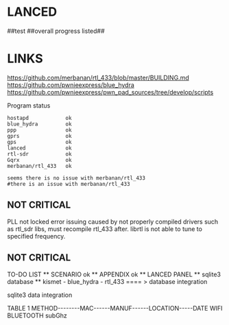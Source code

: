 # LANCED
##test
##overall progress listed##

# LINKS

https://github.com/merbanan/rtl_433/blob/master/BUILDING.md
https://github.com/pwnieexpress/blue_hydra
https://github.com/pwnieexpress/pwn_pad_sources/tree/develop/scripts




Program          status

```
hostapd            ok
blue_hydra         ok
ppp                ok
gprs               ok
gps                ok
lanced             ok
rtl-sdr            ok
Gqrx               ok
merbanan/rtl_433   ok

seems there is no issue with merbanan/rtl_433
#there is an issue with merbanan/rtl_433
```

## NOT CRITICAL ##
PLL not locked error issuing caused by not properly compiled drivers
such as rtl_sdr libs, must recompile rtl_433 after.
librtl is not able to tune to specified frequency.
## NOT CRITICAL ##


TO-DO LIST
** SCENARIO ok
** APPENDIX ok
** LANCED PANEL
** sqlite3 database
** kismet - blue_hydra - rtl_433 ==== > database integration



sqlite3 data integration

TABLE 1
METHOD--------MAC------MANUF------LOCATION-----DATE
WIFI                  
BLUETOOTH
subGhz
